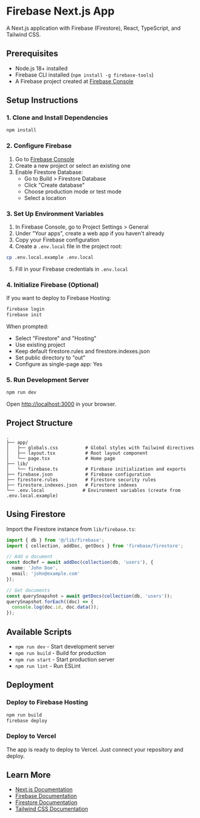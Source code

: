 # Firebase Next.js App

A Next.js application with Firebase (Firestore), React, TypeScript, and Tailwind CSS.

## Prerequisites

- Node.js 18+ installed
- Firebase CLI installed (`npm install -g firebase-tools`)
- A Firebase project created at [Firebase Console](https://console.firebase.google.com/)

## Setup Instructions

### 1. Clone and Install Dependencies

```bash
npm install
```

### 2. Configure Firebase

1. Go to [Firebase Console](https://console.firebase.google.com/)
2. Create a new project or select an existing one
3. Enable Firestore Database:
   - Go to Build > Firestore Database
   - Click "Create database"
   - Choose production mode or test mode
   - Select a location

### 3. Set Up Environment Variables

1. In Firebase Console, go to Project Settings > General
2. Under "Your apps", create a web app if you haven't already
3. Copy your Firebase configuration
4. Create a `.env.local` file in the project root:

```bash
cp .env.local.example .env.local
```

5. Fill in your Firebase credentials in `.env.local`

### 4. Initialize Firebase (Optional)

If you want to deploy to Firebase Hosting:

```bash
firebase login
firebase init
```

When prompted:
- Select "Firestore" and "Hosting"
- Use existing project
- Keep default firestore.rules and firestore.indexes.json
- Set public directory to "out"
- Configure as single-page app: Yes

### 5. Run Development Server

```bash
npm run dev
```

Open [http://localhost:3000](http://localhost:3000) in your browser.

## Project Structure

```
.
├── app/
│   ├── globals.css          # Global styles with Tailwind directives
│   ├── layout.tsx           # Root layout component
│   └── page.tsx             # Home page
├── lib/
│   └── firebase.ts          # Firebase initialization and exports
├── firebase.json            # Firebase configuration
├── firestore.rules          # Firestore security rules
├── firestore.indexes.json   # Firestore indexes
└── .env.local              # Environment variables (create from .env.local.example)
```

## Using Firestore

Import the Firestore instance from `lib/firebase.ts`:

```typescript
import { db } from '@/lib/firebase';
import { collection, addDoc, getDocs } from 'firebase/firestore';

// Add a document
const docRef = await addDoc(collection(db, 'users'), {
  name: 'John Doe',
  email: 'john@example.com'
});

// Get documents
const querySnapshot = await getDocs(collection(db, 'users'));
querySnapshot.forEach((doc) => {
  console.log(doc.id, doc.data());
});
```

## Available Scripts

- `npm run dev` - Start development server
- `npm run build` - Build for production
- `npm run start` - Start production server
- `npm run lint` - Run ESLint

## Deployment

### Deploy to Firebase Hosting

```bash
npm run build
firebase deploy
```

### Deploy to Vercel

The app is ready to deploy to Vercel. Just connect your repository and deploy.

## Learn More

- [Next.js Documentation](https://nextjs.org/docs)
- [Firebase Documentation](https://firebase.google.com/docs)
- [Firestore Documentation](https://firebase.google.com/docs/firestore)
- [Tailwind CSS Documentation](https://tailwindcss.com/docs)
